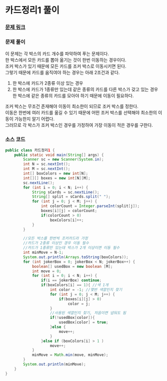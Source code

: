# 카드정리1 풀이

### [문제 링크](https://www.acmicpc.net/problem/1101)


### 문제 풀이
이 문제는 각 박스의 카드 개수를 파악하여 푸는 문제이다.</br>
한 박스에서 모든 카드를 뽑아 옮기는 것이 한번 이동하는 경우이다.</br>
조커 박스가 있기 때문에 모든 카드를 조커 박스로 이동시키면 된다. </br>
그렇기 때문에 카드를 움직여야 하는 경우는 아래 2조건과 같다.</br>
1. 한 박스에 카드가 2종류 이상 있는 경우</br>
2. 한 박스에 카드가 1종류만 있는데 같은 종류의 카드를 다른 박스가 갖고 있는 경우 </br>
한 박스에 같은 종류의 카드를 모아야 하기 때문에 이동이 필요하다. </br>

조커 박스는 무조건 존재해야 이동이 최소한이 되므로 조커 박스를 정한다.</br>
이동은 한번에 여러 카드를 옮길 수 있기 때문에 어떤 조커 박스를 선택해야 최소한의 이동이 가능한지 알기 어렵다.</br>
그러므로 각 박스가 조커 박스인 경우를 가정하여 가장 이동이 적은 경우를 구한다. </br>

### 소스 코드
```java
public class 카드정리1 {
    public static void main(String[] args) {
        Scanner sc = new Scanner(System.in);
        int N = sc.nextInt();
        int M = sc.nextInt();
        int[] boxColors = new int[N];
        int[][] boxes = new int[N][M];
        sc.nextLine();
        for (int i = 0; i < N; i++) {
            String sCards = sc.nextLine();
            String[] split = sCards.split(" ");
            for (int j = 0; j < M; j++) {
                int colorCount = Integer.parseInt(split[j]);
                boxes[i][j] = colorCount;
                if(colorCount > 0)
                    boxColors[i]++;
            }
        }

        //모든 박스를 한번씩 조커카드라 가정
        //카드가 2종류 이상인 경우 이동 필수
        //카드가 1종류만 있는데 박스가 2개 이상이면 이동 필수
        int minMove = N-1;
        System.out.println(Arrays.toString(boxColors));
        for (int jokerBox = 0; jokerBox < N; jokerBox++) {
            boolean[] usedBox = new boolean [M];
            int move = 0;
            for (int i = 0; i < N; i++) {
                if(i == jokerBox) continue;
                if(boxColors[i] == 1){ //색 1개
                    int color = -1; //몇번 색깔인지 찾기
                    for (int j = 0; j < M; j++) {
                        if(boxes[i][j] > 0)
                            color = j;
                    }
                    //사용된 색깔인지 찾기, 처음이면 냅둬도 됨
                    if(!usedBox[color]){
                        usedBox[color] = true;
                    }else {
                        move++;
                    }
                }else if (boxColors[i] > 1 )
                    move++;
            }
            minMove = Math.min(move, minMove);
        }
        System.out.println(minMove);
    }
}
```